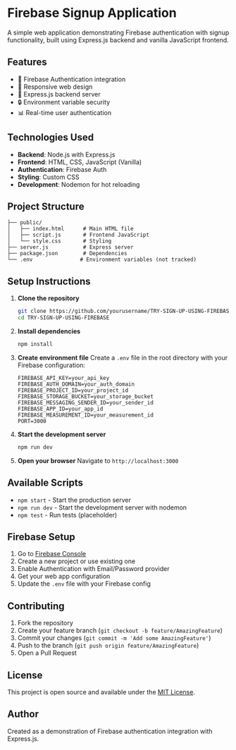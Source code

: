 # Firebase Signup Application

A simple web application demonstrating Firebase authentication with signup functionality, built using Express.js backend and vanilla JavaScript frontend.

## Features

- 🔐 Firebase Authentication integration
- 📱 Responsive web design
- 🚀 Express.js backend server
- 🔒 Environment variable security
- 📊 Real-time user authentication

## Technologies Used

- **Backend**: Node.js with Express.js
- **Frontend**: HTML, CSS, JavaScript (Vanilla)
- **Authentication**: Firebase Auth
- **Styling**: Custom CSS
- **Development**: Nodemon for hot reloading

## Project Structure

```
├── public/
│   ├── index.html      # Main HTML file
│   ├── script.js       # Frontend JavaScript
│   └── style.css       # Styling
├── server.js           # Express server
├── package.json        # Dependencies
└── .env               # Environment variables (not tracked)
```

## Setup Instructions

1. **Clone the repository**
   ```bash
   git clone https://github.com/yourusername/TRY-SIGN-UP-USING-FIREBASE.git
   cd TRY-SIGN-UP-USING-FIREBASE
   ```

2. **Install dependencies**
   ```bash
   npm install
   ```

3. **Create environment file**
   Create a `.env` file in the root directory with your Firebase configuration:
   ```env
   FIREBASE_API_KEY=your_api_key
   FIREBASE_AUTH_DOMAIN=your_auth_domain
   FIREBASE_PROJECT_ID=your_project_id
   FIREBASE_STORAGE_BUCKET=your_storage_bucket
   FIREBASE_MESSAGING_SENDER_ID=your_sender_id
   FIREBASE_APP_ID=your_app_id
   FIREBASE_MEASUREMENT_ID=your_measurement_id
   PORT=3000
   ```

4. **Start the development server**
   ```bash
   npm run dev
   ```

5. **Open your browser**
   Navigate to `http://localhost:3000`

## Available Scripts

- `npm start` - Start the production server
- `npm run dev` - Start the development server with nodemon
- `npm test` - Run tests (placeholder)

## Firebase Setup

1. Go to [Firebase Console](https://console.firebase.google.com/)
2. Create a new project or use existing one
3. Enable Authentication with Email/Password provider
4. Get your web app configuration
5. Update the `.env` file with your Firebase config

## Contributing

1. Fork the repository
2. Create your feature branch (`git checkout -b feature/AmazingFeature`)
3. Commit your changes (`git commit -m 'Add some AmazingFeature'`)
4. Push to the branch (`git push origin feature/AmazingFeature`)
5. Open a Pull Request

## License

This project is open source and available under the [MIT License](LICENSE).

## Author

Created as a demonstration of Firebase authentication integration with Express.js.
